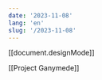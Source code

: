 ```yaml
---
date: '2023-11-08'
lang: 'en'
slug: '/2023-11-08'
---
```


[[document.designMode]]

[[Project Ganymede]]
